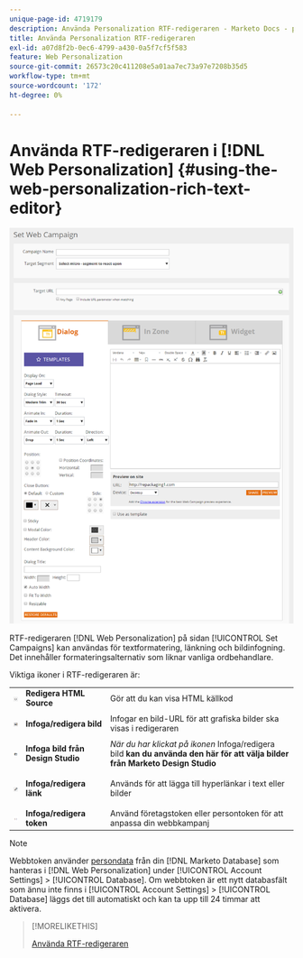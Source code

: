 ```yaml
---
unique-page-id: 4719179
description: Använda Personalization RTF-redigeraren - Marketo Docs - produktdokumentation
title: Använda Personalization RTF-redigeraren
exl-id: a07d8f2b-0ec6-4799-a430-0a5f7cf5f583
feature: Web Personalization
source-git-commit: 26573c20c411208e5a01aa7ec73a97e7208b35d5
workflow-type: tm+mt
source-wordcount: '172'
ht-degree: 0%

---
```


# Använda RTF-redigeraren i [!DNL Web Personalization] {#using-the-web-personalization-rich-text-editor}

![](assets/one.png)

RTF-redigeraren [!DNL Web Personalization] på sidan [!UICONTROL Set Campaigns] kan användas för textformatering, länkning och bildinfogning. Det innehåller formateringsalternativ som liknar vanliga ordbehandlare.

Viktiga ikoner i RTF-redigeraren är:

<table>
 <tbody>
  <tr>
   <td colspan="1"><img alt="—" src="assets/three.png" data-linked-resource-id="11386613" data-linked-resource-type="attachment" data-base-url="https://docs.marketo.com" data-linked-resource-container-id="4719179" title="—"></td>
   <td colspan="1"><strong>Redigera HTML Source</strong></td>
   <td colspan="1">Gör att du kan visa HTML källkod</td>
  </tr>
  <tr>
   <td colspan="1"><img alt="—" src="assets/two.png" data-linked-resource-id="11386612" data-linked-resource-type="attachment" data-base-url="https://docs.marketo.com" data-linked-resource-container-id="4719179" title="—"></td>
   <td colspan="1"><p><strong>Infoga/redigera bild</strong><br></p></td>
   <td colspan="1">Infogar en bild-URL för att grafiska bilder ska visas i redigeraren</td>
  </tr>
  <tr>
   <td colspan="1"><img alt="—" src="assets/ds.png" data-linked-resource-id="12983884" data-linked-resource-type="attachment" data-base-url="https://docs.marketo.com" data-linked-resource-container-id="4719179" title="—"></td>
   <td colspan="1"><strong>Infoga bild från Design Studio</strong></td>
   <td colspan="1"><em>När du har klickat på ikonen </em>Infoga/redigera bild<strong> kan du använda den här för att välja bilder från Marketo Design Studio</strong></td>
  </tr>
  <tr>
   <td colspan="1"><img alt="—" src="assets/four.png" data-linked-resource-id="11386614" data-linked-resource-type="attachment" data-base-url="https://docs.marketo.com" data-linked-resource-container-id="4719179" title="—"></td>
   <td colspan="1"><p><strong>Infoga/redigera länk</strong><br></p></td>
   <td colspan="1">Används för att lägga till hyperlänkar i text eller bilder</td>
  </tr>
  <tr>
   <td colspan="1"><img alt="—" src="assets/tokens.png" data-linked-resource-id="12983883" data-linked-resource-type="attachment" data-base-url="https://docs.marketo.com" data-linked-resource-container-id="4719179" title="—"></td>
   <td colspan="1"><strong>Infoga/redigera token</strong></td>
   <td colspan="1">Använd företagstoken eller persontoken för att anpassa din webbkampanj</td>
  </tr>
 </tbody>
</table>

>[!NOTE]
>
>Webbtoken använder [persondata](/help/marketo/product-docs/web-personalization/using-web-segments/manage-person-data.md) från din [!DNL Marketo Database] som hanteras i [!DNL Web Personalization] under [!UICONTROL Account Settings] > [!UICONTROL Database]. Om webbtoken är ett nytt databasfält som ännu inte finns i [!UICONTROL Account Settings] > [!UICONTROL Database] läggs det till automatiskt och kan ta upp till 24 timmar att aktivera.

>[!MORELIKETHIS]
>
>[Använda RTF-redigeraren](/help/marketo/product-docs/email-marketing/general/understanding-the-email-editor/using-the-rich-text-editor.md)
